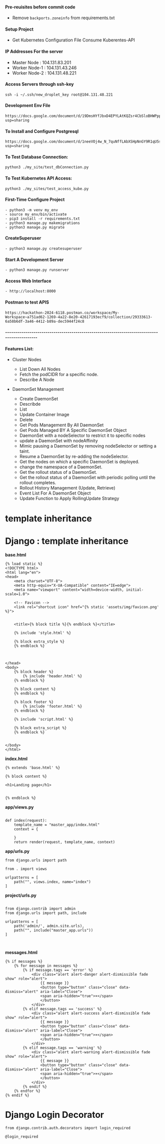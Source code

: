 #### Pre-reuisites before commit code

- Remove `backports.zoneinfo` from requirements.txt



#### Setup Project

- Get Kubernetes Configuration File Consume Kuberentes-API



#### IP Addresses For the server

- Master Node : 104.131.83.201
- Worker Node-1 : 104.131.43.246
- Worker Node-2 : 104.131.48.221

#### Access Servers through ssh-key

    ssh -i ~/.ssh/new_droplet_key root@104.131.48.221


#### Development Env File

    https://docs.google.com/document/d/19DmsHYfJbxD4EPYLAtKQZsr4CbSloBHWPpp3jmLOQqE/edit?usp=sharing


#### To Install and Configure Postgresql

    https://docs.google.com/document/d/1neeVOj4w_N_7quNffLAbXSHpNnGY9R1qU5s0XZTF1pg/edit?usp=sharing


#### To Test Database Connection:

    python3 ./my_site/test_dbConnection.py


#### To Test Kubernetes API Access:
    python3 ./my_sites/test_access_kube.py



#### First-Time Configure Project

    - python3 -m venv my_env
    - source my_env/bin/activate
    - pip3 install -r requirements.txt
    - python3 manage.py makemigrations
    - python3 manage.py migrate


#### CreateSuperuser

    - python3 manage.py createsuperuser




#### Start A Development Server

    - python3 manage.py runserver

#### Access Web Interface

    - http://localhost:8000



#### Postman to test APIS

    https://hackathon-2024-6118.postman.co/workspace/My-Workspace~a751ad62-1269-4a22-8e20-42617193ecf9/collection/29333613-6a58b6df-3a46-4412-b89a-dec5944f24c8

#### --------------------------------------------------------------------------------------------


#### Features List:


- Cluster Nodes

    - List Down All Nodes
    - Fetch the podCIDR for a specific node.
    - Describe A Node



- DaemonSet Management

    - Create DaemonSet 
    - Describde
    - List 
    - Update Container Image
    - Delete
    - Get Pods Management By All DaemonSet
    - Get Pods Managed BY A Specific DaemonSet Object
    - DaemonSet with a nodeSelector to restrict it to specific nodes
    - update a DaemonSet with nodeAffinity
    - Mimic pausing a DaemonSet by removing nodeSelector or setting a taint.
    - Resume a DaemonSet by re-adding the nodeSelector.
    - Get the nodes on which a specific DaemonSet is deployed.
    - change the namespace of a DaemonSet.
    - Get the rollout status of a DaemonSet.
    - Get the rollout status of a DaemonSet with periodic polling until the rollout completes.
    - Rollout History Management (Update, Retrieve)
    - Event List For A DaemonSet Object 
    - Update Function to Apply RollingUpdate Strategy

#   template inheritance


# Django : template inheritance


**base.html**


```
{% load static %}
<!DOCTYPE html>
<html lang="en">
<head>
    <meta charset="UTF-8">
    <meta http-equiv="X-UA-Compatible" content="IE=edge">
    <meta name="viewport" content="width=device-width, initial-scale=1.0">

    <!-- Favicon -->
    <link rel="shortcut icon" href="{% static 'assets/img/favicon.png' %}">


    <title>{% block title %}{% endblock %}</title>

    {% include 'style.html' %}

    {% block extra_style %}
    {% endblock %}



</head>
<body>
    {% block header %}
        {% include 'header.html' %}
    {% endblock %}

    {% block content %}
    {% endblock %}

    {% block footer %}
        {% include 'footer.html' %}
    {% endblock %}

    {% include 'script.html' %}

    {% block extra_script %}
    {% endblock %}


</body>
</html>

```


**index.html**

```
{% extends 'base.html' %}

{% block content %}

<h1>Landing page</h1>


{% endblock %}
```


**app/views.py**

```

def index(request):
    template_name = "master_app/index.html"
    context = {

    }
    return render(request, template_name, context)

```


**app/urls.py**

```
from django.urls import path

from . import views

urlpatterns = [
    path("", views.index, name="index")
]

```


**project/urls.py**

```

from django.contrib import admin
from django.urls import path, include 

urlpatterns = [
    path('admin/', admin.site.urls),
    path("", include("master_app.urls"))
]



```


**messages.html**

```
{% if messages %}
    {% for message in messages %}
        {% if message.tags == 'error' %}
            <div class="alert alert-danger alert-dismissible fade show" role="alert">
                {{ message }}
                <button type="button" class="close" data-dismiss="alert" aria-label="Close">
                <span aria-hidden="true">×</span>
                </button>
            </div>
        {% elif message.tags == 'success' %}
            <div class="alert alert-success alert-dismissible fade show" role="alert">
                {{ message }}
                <button type="button" class="close" data-dismiss="alert" aria-label="Close">
                <span aria-hidden="true">×</span>
                </button>
            </div>
        {% elif message.tags == 'warning' %}
            <div class="alert alert-warning alert-dismissible fade show" role="alert">
                {{ message }}
                <button type="button" class="close" data-dismiss="alert" aria-label="Close">
                <span aria-hidden="true">×</span>
                </button>
            </div>
        {% endif %}
    {% endfor %}
{% endif %}

```

# Django Login Decorator

```
from django.contrib.auth.decorators import login_required

@login_required



```